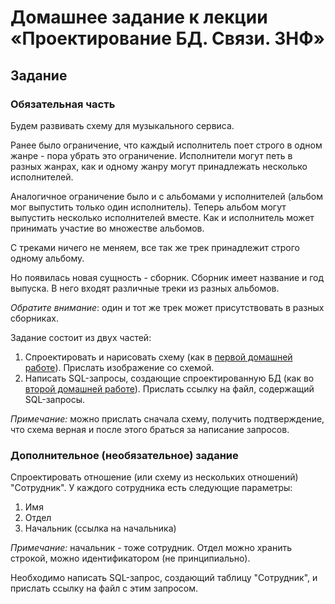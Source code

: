 # Домашнее задание к лекции «Проектирование БД. Связи. 3НФ»

## Задание 

### Обязательная часть

Будем развивать схему для музыкального сервиса.

Ранее было ограничение, что каждый исполнитель поет строго в одном жанре - пора убрать это ограничение. Исполнители могут петь в разных жанрах, как и одному жанру могут принадлежать несколько исполнителей.

Аналогичное ограничение было и с альбомами у исполнителей (альбом мог выпустить только один исполнитель). Теперь альбом могут выпустить несколько исполнителей вместе. Как и исполнитель может принимать участие во множестве альбомов.

С треками ничего не меняем, все так же трек принадлежит строго одному альбому.

Но появилась новая сущность - сборник. Сборник имеет название и год выпуска. В него входят различные треки из разных альбомов.

_Обратите внимание_: один и тот же трек может присутствовать в разных сборниках.

Задание состоит из двух частей:

1. Спроектировать и нарисовать схему (как в [первой домашней работе](../introduction)). Прислать изображение со схемой.
2. Написать SQL-запросы, создающие спроектированную БД (как во [второй домашней работе](../1.1-create-db)). Прислать ссылку на файл, содержащий SQL-запросы.

_Примечание:_ можно прислать сначала схему, получить подтверждение, что схема верная и после этого браться за написание запросов.

### Дополнительное (необязательное) задание

Спроектировать отношение (или схему из нескольких отношений) "Сотрудник". У каждого сотрудника есть следующие параметры:

1. Имя
2. Отдел
3. Начальник (ссылка на начальника)

_Примечание:_ начальник - тоже сотрудник. Отдел можно хранить строкой, можно идентификатором (не принципиально).

Необходимо написать SQL-запрос, создающий таблицу "Сотрудник", и прислать ссылку на файл с этим запросом.